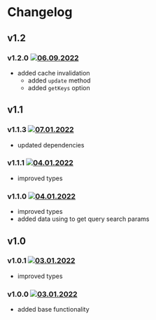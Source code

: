 # Changelog

## v1.2

### v1.2.0 [![06.09.2022](https://img.shields.io/date/1662461918)](https://github.com/d8corp/watch-state-ajax/tree/v1.2.0)
- added cache invalidation
  - added `update` method
  - added `getKeys` option

## v1.1

### v1.1.3 [![07.01.2022](https://img.shields.io/date/1641559647)](https://github.com/d8corp/watch-state-ajax/tree/v1.1.3)
- updated dependencies

### v1.1.1 [![04.01.2022](https://img.shields.io/date/1641304255)](https://github.com/d8corp/watch-state-ajax/tree/v1.1.1)
- improved types

### v1.1.0 [![04.01.2022](https://img.shields.io/date/1641299580)](https://github.com/d8corp/watch-state-ajax/tree/v1.1.0)
- improved types
- added data using to get query search params

## v1.0

### v1.0.1 [![03.01.2022](https://img.shields.io/date/1641234434)](https://github.com/d8corp/watch-state-ajax/tree/v1.0.1)
- improved types

### v1.0.0 [![03.01.2022](https://img.shields.io/date/1641232894)](https://github.com/d8corp/watch-state-ajax/tree/v1.0.0)
- added base functionality
